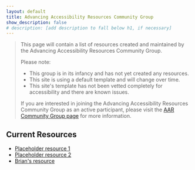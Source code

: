 ```yaml
---
layout: default
title: Advancing Accessibility Resources Community Group
show_description: false
# description: [add description to fall below h1, if necessary]
---
```


>   This page will contain a list of resources created and maintained by the Advancing Accessibility Resources Community Group.
>
>   Please note:
>
>   *   This group is in its infancy and has not yet created any resources.
>   *   This site is using a default template and will change over time.
>   *   This site's template has not been vetted completely for accessibility and there are known issues. 
>
>If you are interested in joining the Advancing Accessibility Resources Community Group as an active participant, please visit the [AAR Community Group page](https://www.w3.org/community/adva11yresources/) for more information.

## Current Resources

*   [Placeholder resource 1](resources/resource1)
*   [Placeholder resource 2](resources/resource2)
*   [Brian's resource](resources/brian_resource)

